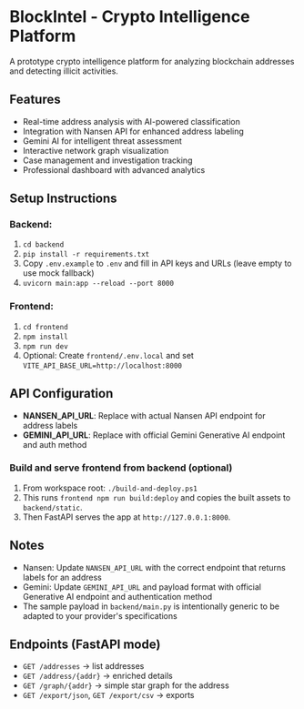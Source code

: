 # BlockIntel - Crypto Intelligence Platform

A prototype crypto intelligence platform for analyzing blockchain addresses and detecting illicit activities.

## Features
- Real-time address analysis with AI-powered classification
- Integration with Nansen API for enhanced address labeling  
- Gemini AI for intelligent threat assessment
- Interactive network graph visualization
- Case management and investigation tracking
- Professional dashboard with advanced analytics

## Setup Instructions

### Backend:
1. `cd backend`
2. `pip install -r requirements.txt`
3. Copy `.env.example` to `.env` and fill in API keys and URLs (leave empty to use mock fallback)
4. `uvicorn main:app --reload --port 8000`

### Frontend:
1. `cd frontend`
2. `npm install`
3. `npm run dev`
4. Optional: Create `frontend/.env.local` and set `VITE_API_BASE_URL=http://localhost:8000`

## API Configuration
- **NANSEN_API_URL**: Replace with actual Nansen API endpoint for address labels
- **GEMINI_API_URL**: Replace with official Gemini Generative AI endpoint and auth method

### Build and serve frontend from backend (optional)
1. From workspace root: `./build-and-deploy.ps1`
2. This runs `frontend npm run build:deploy` and copies the built assets to `backend/static`.
3. Then FastAPI serves the app at `http://127.0.0.1:8000`.

## Notes
- Nansen: Update `NANSEN_API_URL` with the correct endpoint that returns labels for an address
- Gemini: Update `GEMINI_API_URL` and payload format with official Generative AI endpoint and authentication method
- The sample payload in `backend/main.py` is intentionally generic to be adapted to your provider's specifications

## Endpoints (FastAPI mode)
- `GET /addresses` → list addresses
- `GET /address/{addr}` → enriched details
- `GET /graph/{addr}` → simple star graph for the address
- `GET /export/json`, `GET /export/csv` → exports




